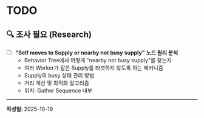 # TODO

## 🔍 조사 필요 (Research)

- [ ] **"Self moves to Supply or nearby not busy supply" 노드 원리 분석**
  - Behavior Tree에서 어떻게 "nearby not busy supply"를 찾는지
  - 여러 Worker가 같은 Supply를 타겟하지 않도록 하는 메커니즘
  - Supply의 busy 상태 관리 방법
  - 거리 계산 및 최적화 알고리즘
  - 위치: Gather Sequence 내부

---

**작성일**: 2025-10-19
